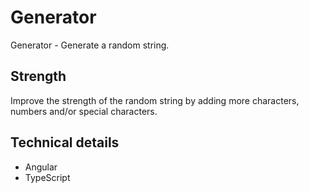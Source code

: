 # Generator

Generator - Generate a random string.

## Strength
Improve the strength of the random string by adding more characters, numbers and/or special characters.

## Technical details
- Angular
- TypeScript
